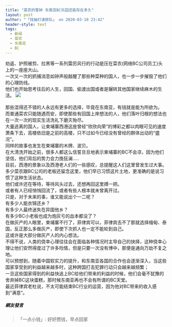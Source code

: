 ```yaml
---
title: "菜农的警钟 东南亚BC乐园还能存在多久"
layout: post
author: "「找抽打请排队」 on 2020-03-10 23:42"
header-style: text
tags:
  - 新闻
  - 菜农
  - 东南亚
  - BC
---
```


劝返、护照被剪、拉黑等一系列雷厉风行的行动是压在菜农(网络BC公司员工)头上的一座座大山。
<br>
一次又一次的抓捕消息如钟声般敲醒了那些种菜种的国人，也一步一步摧毁了他们的心理防线。
<br>
他们也开始思考往后的人生，回国、偷渡出国或者是辗转其他国家继续麻木的生活。
<input type="hidden" value="菲乐园提供"><img src="http://images.feileyuan.com/images/ueditor/2020031023410000522798.jpeg"><br><br>
那些混得还不错的人永远有更多的选择，毕竟在东南亚，有钱就是能为所欲为。
<br>
而普通菜农只能随遇而安，即使那些有回国上岸想法的人，他们落叶归根的想法也在一次一次的现实生活洗礼下磨灭殆尽。
<br>
大量逃离的国人，让柬埔寨西港这座曾经“欣欣向荣”的博彩之都以肉眼可见的速度萧条下去，高楼依旧是之前的高楼，只不过如今已经没有曾经的群体出动的“盛况”。
<br>
同样的故事也发生在柬埔寨的木牌、波贝。
<br>
在大清洗开始之前，很多人都这么信誓旦旦地表示柬埔寨的BC不会凉，因为他们坚信，他们背后的势力会力挽狂澜.....
<br>
目前，西港的景象以及西港老人们的一些感叹，总提醒这人们这里曾发生过大事。
<br>
多少菜农跟BC公司的老板还留念这里，他们早已习惯这片土地，更准确的是说习惯了这种生活状态。
<br>
他们或许还在等待，等待风头过去，还想再回这里搏一把。
<br>
或者有人已经悄悄回流了，或者有些人根本就未曾离开过。
<br>
只是，对于未来的事，谁又能说出个一二呢？
<br>
有多少人能衣锦还乡？
<br>
有多少人最终迷失在异国他乡？
<br>
有多少BC小老板也成为炮灰亏的血本都没了？
<br>
在做灰产的人眼里，柬埔寨不行了，菲律宾可以，菲律宾去不了那就选择缅甸、泰国，反正那么多做灰产，即使下次抓人也一定不能轮到自己。
<br>
这或许是大部分做灰产人的内心想法。
<br>
不得不说，人类的侥幸心理往往会在面临各种情况时主导自己的抉择，这种侥幸心理让他们安然得度过了许多险情，但是只要一次没有博中，那便是通向万劫不复之地。
<br>
可以预想到，随着中国软实力的提升，和东南亚各国的合作也会逐渐深入，当这些国家享受到的利益越来越多时，这种跨国打击犯罪行动只会越来越频繁；
<br>
一旦这些国家得到的利益快追上BC给他们带来的利益的时候，他们会毫不犹豫的舍弃掉BC这块蛋糕，那时候东南亚再也不会有所谓的BC天堂。
<br>
最近菲律宾老杜说，不太可能结束BC行业的运营，因为他对BC带来的收入感到“满意”。
<br>

##### 網友發言 
> 「一点小钱」:
> 好好攒钱，早点回家


